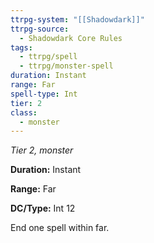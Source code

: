 ```yaml
---
ttrpg-system: "[[Shadowdark]]"
ttrpg-source:
  - Shadowdark Core Rules
tags:
  - ttrpg/spell
  - ttrpg/monster-spell
duration: Instant
range: Far
spell-type: Int
tier: 2
class:
  - monster
---
```

*Tier 2, monster*

**Duration:** Instant

**Range:** Far

**DC/Type:** Int 12

End one spell within far.
